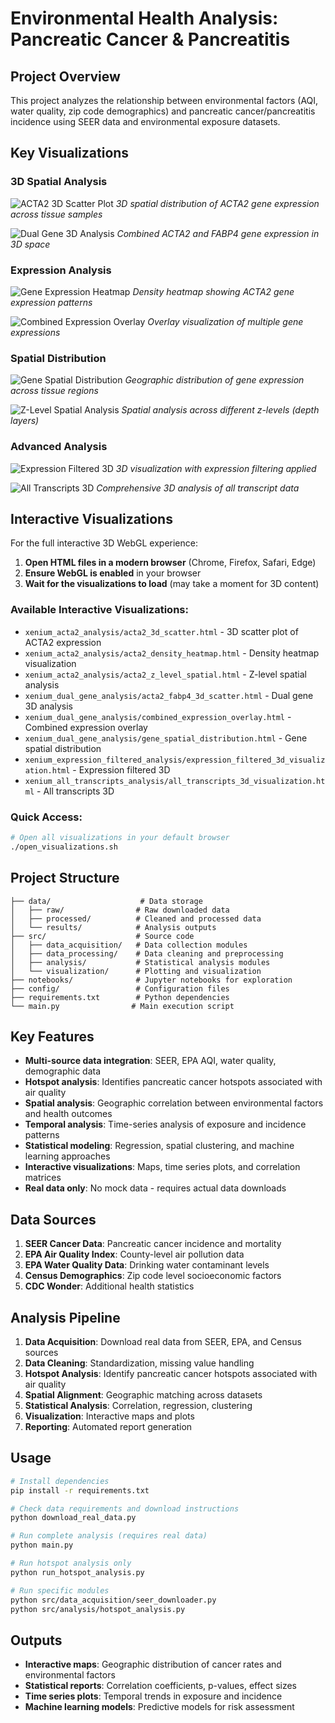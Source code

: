 # Environmental Health Analysis: Pancreatic Cancer & Pancreatitis

## Project Overview
This project analyzes the relationship between environmental factors (AQI, water quality, zip code demographics) and pancreatic cancer/pancreatitis incidence using SEER data and environmental exposure datasets.

## Key Visualizations

### 3D Spatial Analysis
![ACTA2 3D Scatter Plot](images/acta2_3d_scatter.png)
*3D spatial distribution of ACTA2 gene expression across tissue samples*

![Dual Gene 3D Analysis](images/acta2_fabp4_3d_scatter.png)
*Combined ACTA2 and FABP4 gene expression in 3D space*

### Expression Analysis
![Gene Expression Heatmap](images/acta2_density_heatmap.png)
*Density heatmap showing ACTA2 gene expression patterns*

![Combined Expression Overlay](images/combined_expression_overlay.png)
*Overlay visualization of multiple gene expressions*

### Spatial Distribution
![Gene Spatial Distribution](images/gene_spatial_distribution.png)
*Geographic distribution of gene expression across tissue regions*

![Z-Level Spatial Analysis](images/acta2_z_level_spatial.png)
*Spatial analysis across different z-levels (depth layers)*

### Advanced Analysis
![Expression Filtered 3D](images/expression_filtered_3d.png)
*3D visualization with expression filtering applied*

![All Transcripts 3D](images/all_transcripts_3d.png)
*Comprehensive 3D analysis of all transcript data*

## Interactive Visualizations

For the full interactive 3D WebGL experience:

1. **Open HTML files in a modern browser** (Chrome, Firefox, Safari, Edge)
2. **Ensure WebGL is enabled** in your browser
3. **Wait for the visualizations to load** (may take a moment for 3D content)

### Available Interactive Visualizations:
- `xenium_acta2_analysis/acta2_3d_scatter.html` - 3D scatter plot of ACTA2 expression
- `xenium_acta2_analysis/acta2_density_heatmap.html` - Density heatmap visualization
- `xenium_acta2_analysis/acta2_z_level_spatial.html` - Z-level spatial analysis
- `xenium_dual_gene_analysis/acta2_fabp4_3d_scatter.html` - Dual gene 3D analysis
- `xenium_dual_gene_analysis/combined_expression_overlay.html` - Combined expression overlay
- `xenium_dual_gene_analysis/gene_spatial_distribution.html` - Gene spatial distribution
- `xenium_expression_filtered_analysis/expression_filtered_3d_visualization.html` - Expression filtered 3D
- `xenium_all_transcripts_analysis/all_transcripts_3d_visualization.html` - All transcripts 3D

### Quick Access:
```bash
# Open all visualizations in your default browser
./open_visualizations.sh
```

## Project Structure
```
├── data/                    # Data storage
│   ├── raw/                # Raw downloaded data
│   ├── processed/          # Cleaned and processed data
│   └── results/            # Analysis outputs
├── src/                    # Source code
│   ├── data_acquisition/   # Data collection modules
│   ├── data_processing/    # Data cleaning and preprocessing
│   ├── analysis/           # Statistical analysis modules
│   └── visualization/      # Plotting and visualization
├── notebooks/              # Jupyter notebooks for exploration
├── config/                 # Configuration files
├── requirements.txt        # Python dependencies
└── main.py                # Main execution script
```

## Key Features
- **Multi-source data integration**: SEER, EPA AQI, water quality, demographic data
- **Hotspot analysis**: Identifies pancreatic cancer hotspots associated with air quality
- **Spatial analysis**: Geographic correlation between environmental factors and health outcomes
- **Temporal analysis**: Time-series analysis of exposure and incidence patterns
- **Statistical modeling**: Regression, spatial clustering, and machine learning approaches
- **Interactive visualizations**: Maps, time series plots, and correlation matrices
- **Real data only**: No mock data - requires actual data downloads

## Data Sources
1. **SEER Cancer Data**: Pancreatic cancer incidence and mortality
2. **EPA Air Quality Index**: County-level air pollution data
3. **EPA Water Quality Data**: Drinking water contaminant levels
4. **Census Demographics**: Zip code level socioeconomic factors
5. **CDC Wonder**: Additional health statistics

## Analysis Pipeline
1. **Data Acquisition**: Download real data from SEER, EPA, and Census sources
2. **Data Cleaning**: Standardization, missing value handling
3. **Hotspot Analysis**: Identify pancreatic cancer hotspots associated with air quality
4. **Spatial Alignment**: Geographic matching across datasets
5. **Statistical Analysis**: Correlation, regression, clustering
6. **Visualization**: Interactive maps and plots
7. **Reporting**: Automated report generation

## Usage
```bash
# Install dependencies
pip install -r requirements.txt

# Check data requirements and download instructions
python download_real_data.py

# Run complete analysis (requires real data)
python main.py

# Run hotspot analysis only
python run_hotspot_analysis.py

# Run specific modules
python src/data_acquisition/seer_downloader.py
python src/analysis/hotspot_analysis.py
```

## Outputs
- **Interactive maps**: Geographic distribution of cancer rates and environmental factors
- **Statistical reports**: Correlation coefficients, p-values, effect sizes
- **Time series plots**: Temporal trends in exposure and incidence
- **Machine learning models**: Predictive models for risk assessment
